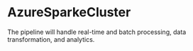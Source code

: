 # AzureSparkeCluster
 The pipeline will handle real-time and batch processing, data transformation, and analytics.
